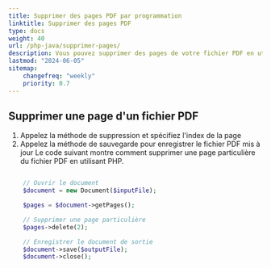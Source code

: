 ```yaml
---
title: Supprimer des pages PDF par programmation
linktitle: Supprimer des pages PDF
type: docs
weight: 40
url: /php-java/supprimer-pages/
description: Vous pouvez supprimer des pages de votre fichier PDF en utilisant PHP.
lastmod: "2024-06-05"
sitemap:
    changefreq: "weekly"
    priority: 0.7
---
```


## Supprimer une page d'un fichier PDF

1. Appelez la méthode de suppression et spécifiez l'index de la page
1. Appelez la méthode de sauvegarde pour enregistrer le fichier PDF mis à jour
Le code suivant montre comment supprimer une page particulière du fichier PDF en utilisant PHP.

```php

    // Ouvrir le document
    $document = new Document($inputFile);      

    $pages = $document->getPages();

    // Supprimer une page particulière
    $pages->delete(2);

    // Enregistrer le document de sortie
    $document->save($outputFile);
    $document->close();
```